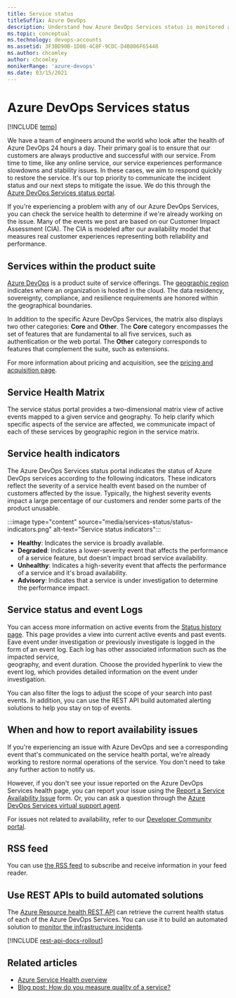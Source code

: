 ```yaml
---
title: Service status 
titleSuffix: Azure DevOps 
description: Understand how Azure DevOps Services status is monitored and available to users 
ms.topic: conceptual
ms.technology: devops-accounts 
ms.assetid: 3F3BD90B-1D08-4C8F-9CDC-D4B806F65448
ms.author: chcomley
author: chcomley
monikerRange: 'azure-devops'
ms.date: 03/15/2021
---
```


# Azure DevOps Services status

[!INCLUDE [temp](../includes/version-vsts-only.md)]

We have a team of engineers around the world who look after the 
health of Azure DevOps 24 hours a day. Their primary goal is to ensure 
that our customers are always productive and successful with our service. 
From time to time, like any online service, our service experiences performance 
slowdowns and stability issues. In these cases, we aim to respond quickly to 
restore the service. It's our top priority to communicate the incident 
status and our next steps to mitigate the issue. We do this through the
[Azure DevOps Services status portal](https://status.dev.azure.com).

If you're experiencing a problem with any of our Azure DevOps Services, you can check the 
service health to determine if we're already working on the issue. Many of the events we post are based on our 
Customer Impact Assessment (CIA). The CIA is modeled after our availability model 
that measures real customer experiences representing both reliability and performance.

## Services within the product suite

[Azure DevOps](https://azure.microsoft.com/services/devops/) is a product suite of service offerings. The [geographic region](https://azure.microsoft.com/global-infrastructure/geographies/) indicates where an organization is hosted in the cloud. The data residency, sovereignty, compliance,
and resilience requirements are honored within the geographical boundaries. 

In addition to the specific Azure DevOps Services, the matrix also displays two other 
categories: **Core** and **Other**. The **Core** category encompasses the set of features that are fundamental to all five services, such as authentication or the web portal. The **Other** category corresponds to features that complement the suite, such as extensions.  

For more information about pricing and acquisition, see the [pricing and acquisition page](https://azure.microsoft.com/pricing/details/devops/azure-devops-services/).

## Service Health Matrix

The service status portal provides a two-dimensional matrix view of active events mapped to a 
given service and geography. To help clarify which specific aspects of the service are affected, 
we communicate impact of each of these services by geographic region in the service matrix.

## Service health indicators 

The Azure DevOps Services status portal indicates the status of Azure DevOps services according to the following indicators. These indicators reflect the severity of a service health event based on the number of customers affected by the issue. Typically, the highest severity events impact a large percentage of our customers and render some parts of the product unusable. 
 
:::image type="content" source="media/services-status/status-indicators.png" alt-text="Service status indicators"::: 

- **Healthy**: Indicates the service is broadly available. 
- **Degraded**: Indicates a lower-severity event that affects the performance of a service feature, but doesn't impact broad service availability. 
- **Unhealthy**: Indicates a high-severity event that affects the performance of a service and it's broad availability. 
- **Advisory**: Indicates that a service is under investigation to determine the  performance impact. 


## Service status and event Logs

You can access more information on active events from the [Status history page](https://status.dev.azure.com/_history). This page provides a view into current active events and past events. Eave event under investigation or previously investigate is logged in the form of an event log. Each log has other associated information such as the impacted service,  
geography, and event duration. Choose the provided hyperlink to view the event log, which provides detailed information on the event under investigation.

You can also filter the logs to adjust the scope of your search into past events. 
In addition, you can use the REST API build automated alerting solutions to help you stay on top of events.

## When and how to report availability issues 

If you're experiencing an issue with Azure DevOps and see a corresponding event that's communicated on the service health portal, we're already working to restore normal operations of the service. You don't need to take any further 
action to notify us. 

However, if you don't see your issue reported on the Azure DevOps Services health page, you can report your issue using 
the [Report a Service Availability Issue](https://aka.ms/azure-devops-status-support) form. Or, you can ask a question through the [Azure DevOps Services virtual support agent](https://azure.microsoft.com/support/devops/). 

For issues not related to availability, refer to our [Developer Community portal](https://developercommunity.visualstudio.com/report?space=21&entry=problem). 

## RSS feed

You can use [the RSS feed](https://status.dev.azure.com/_rss) to subscribe and receive information in your feed reader. 

## Use REST APIs to build automated solutions

The [Azure Resource health REST API](/rest/api/resourcehealth/) can retrieve the current health status of each of the Azure DevOps Services. You can use it to build an automated solution to [monitor the infrastructure incidents](/azure/service-health/service-health-overview).  

[!INCLUDE [rest-api-docs-rollout](../includes/rest-api-docs-rollout.md)] 


## Related articles

- [Azure Service Health overview](/azure/service-health/service-health-overview)  
- [Blog post: How do you measure quality of a service?](https://devblogs.microsoft.com/bharry/how-do-you-measure-quality-of-a-service/) 